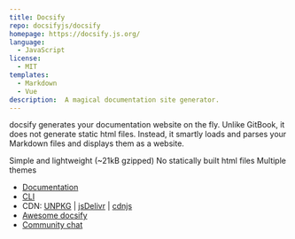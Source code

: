 ```yaml
---
title: Docsify
repo: docsifyjs/docsify
homepage: https://docsify.js.org/
language:
  - JavaScript
license:
  - MIT
templates:
  - Markdown
  - Vue
description:  A magical documentation site generator.
---
```


docsify generates your documentation website on the fly. Unlike GitBook, it does not generate static html files. Instead, it smartly loads and parses your Markdown files and displays them as a website. 

Simple and lightweight (~21kB gzipped)
No statically built html files
Multiple themes

- [Documentation](https://docsify.js.org)
- [CLI](https://github.com/docsifyjs/docsify-cli)
- CDN: [UNPKG](https://unpkg.com/docsify/) | [jsDelivr](https://cdn.jsdelivr.net/npm/docsify/) | [cdnjs](https://cdnjs.com/libraries/docsify)
- [Awesome docsify](https://github.com/docsifyjs/awesome-docsify)
- [Community chat](https://gitter.im/docsifyjs/Lobby)
